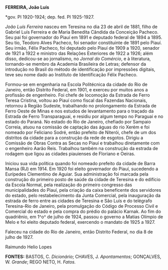 **FERREIRA, João Luís**

\*gov. PI 1920-1924; dep. fed. PI 1925-1927.

*João Luís Ferreira* nasceu em Teresina no dia 23 de abril de 1881,
filho de Gabriel Luís Ferreira e de Maria Benedita Cândida da Conceição
Pacheco. Seu pai foi governador do Piauí em 1891 e deputado federal de
1894 a 1895. Seu tio, Teodoro Alves Pacheco, foi senador constituinte de
1891 pelo Piauí. Seu irmão, Félix Pacheco, foi deputado pelo Piauí de
1909 a 1920, senador de 1921 a 1922 e ministro das Relações Exteriores
de 1922 a 1926; além disso, dedicou-se ao jornalismo, no *Jornal do
Comércio*, e à literatura, tornando-se membro da Academia Brasileira de
Letras; defensor da introdução no Brasil do método de identificação por
impressões digitais, teve seu nome dado ao Instituto de Identificação
Félix Pacheco.

Formou-se em engenharia na Escola Politécnica da cidade do Rio de
Janeiro, então Distrito Federal, em 1901, e exerceu por muitos anos a
profissão de engenheiro. Foi chefe de locomoção da Estrada de Ferro
Teresa Cristina, voltou ao Piauí como fiscal das Fazendas Nacionais,
retornou à Região Sudeste, trabalhando no prolongamento da Estrada de
Ferro Oeste de Minas e nos estudos de levantamento para o traçado da
Estrada de Ferro Transparaguai, e residiu por algum tempo no Paraguai e
no estado do Paraná. No estado do Rio de Janeiro, chefiado por Sampaio
Correia, atuou na comissão de captação das águas do rio Xerém e foi
nomeado por Feliciano Sodré, então prefeito de Niterói, chefe de um dos
distritos da cidade para a construção da rede de esgotos. Dirigiu a
Comissão de Obras Contra as Secas no Piauí e trabalhou diretamente com o
engenheiro Aarão Reis. Trabalhou também na construção da estrada de
rodagem que ligou as cidades piauienses de Floriano e Oeiras.

Iniciou sua vida política quando foi nomeado prefeito da cidade de Barra
Mansa (RJ) em 1914. Em 1920 foi eleito governador do Piauí, sucedendo a
Eurípedes Clementino de Aguiar. Sua administração foi marcada pela
construção do primeiro posto de saúde da cidade de Teresina e do
edifício da Escola Normal, pela realização do primeiro congresso das
municipalidades do Piauí, pela criação da caixa beneficente dos
servidores do estado, pelo restabelecimento da Junta Comercial, pela
inauguração da estrada de ferro entre as cidades de Teresina e São Luís
e do telégrafo Teresina-Rio de Janeiro, pela promulgação do Código de
Processo Civil e Comercial do estado e pela compra do prédio do palácio
Karnak. Ao fim do quadriênio, em 1^o^ de julho de 1924, passou o governo
a Matias Olímpio de Melo e foi eleito deputado federal, exercendo o
mandato de 1925 a 1927.

Faleceu na cidade do Rio de Janeiro, então Distrito Federal, no dia 8 de
julho de 1927.

Raimundo Helio Lopes

**FONTES:** BASTOS, C. *Dicionário*; CHAVES, J. *Apontamentos*;
GONÇALVES, W. *Grande*; REGO NETO, H. *Fatos.*
